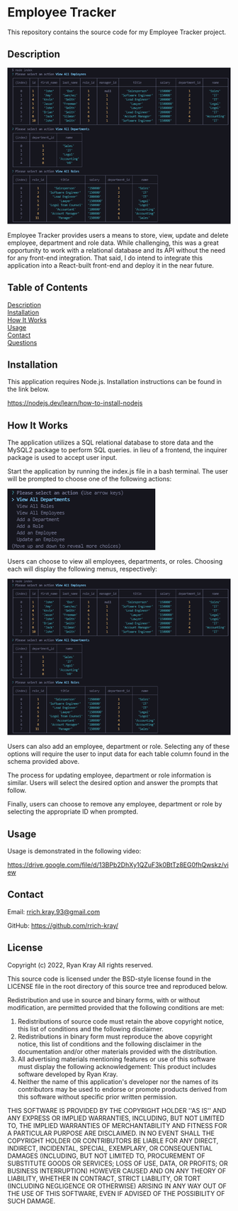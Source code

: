 # Employee Tracker

This repository contains the source code for my Employee Tracker project.

## Description

![employee tracker](./assets/images/screen2.png)

Employee Tracker provides users a means to store, view, update and delete employee, department and role data. While challenging, this was a great opportunity to work with a relational database and its API without the need for any front-end integration. That said, I do intend to integrate this application into a React-built front-end and deploy it in the near future.

## Table of Contents

[Description](#description)  
[Installation](#installation)  
[How It Works](#how-it-works)  
[Usage](#usage)  
[Contact](#contact)  
[Questions](#questions)

## Installation

This application requires Node.js. Installation instructions can be found in the link below.

https://nodejs.dev/learn/how-to-install-nodejs

## How It Works

The application utilizes a SQL relational database to store data and the MySQL2 package to perform SQL queries. in lieu of a frontend, the inquirer package is used to accept user input.

Start the application by running the index.js file in a bash terminal. The user will be prompted to choose one of the following actions:

![employee tracker main menu](./assets/images/screen1.png)

Users can choose to view all employees, departments, or roles. Choosing each will display the following menus, respectively:

![employee tracker view all employees](./assets/images/screen2.png)

Users can also add an employee, department or role. Selecting any of these options will require the user to input data for each table column found in the schema provided above.

The process for updating employee, department or role information is similar. Users will select the desired option and answer the prompts that follow.

Finally, users can choose to remove any employee, department or role by selecting the appropriate ID when prompted.

## Usage

Usage is demonstrated in the following video:

https://drive.google.com/file/d/13BPb2DhXy1QZuF3k0BtTz8EG0fhQwskz/view

## Contact

Email: rrich.kray.93@gmail.com

GitHub: https://github.com/rrich-kray/

## License

Copyright (c) 2022, Ryan Kray
All rights reserved.

This source code is licensed under the BSD-style license found in the LICENSE file in the root directory of this source tree and reproduced below.

Redistribution and use in source and binary forms, with or without modification, are permitted provided that the following conditions are met:

1. Redistributions of source code must retain the above copyright notice, this list of conditions and the following disclaimer.
2. Redistributions in binary form must reproduce the above copyright notice, this list of conditions and the following disclaimer in the documentation and/or other materials provided with the distribution.
3. All advertising materials mentioning features or use of this software
   must display the following acknowledgement: This product includes software developed by Ryan Kray.
4. Neither the name of this application's developer nor the names of its contributors may be used to endorse or promote products derived from this software without specific prior written permission.

THIS SOFTWARE IS PROVIDED BY THE COPYRIGHT HOLDER ''AS IS'' AND ANY EXPRESS OR IMPLIED WARRANTIES, INCLUDING, BUT NOT LIMITED TO, THE IMPLIED WARRANTIES OF MERCHANTABILITY AND FITNESS FOR A PARTICULAR PURPOSE ARE DISCLAIMED. IN NO EVENT SHALL THE COPYRIGHT HOLDER OR CONTRIBUTORS BE LIABLE FOR ANY DIRECT, INDIRECT, INCIDENTAL, SPECIAL, EXEMPLARY, OR CONSEQUENTIAL DAMAGES (INCLUDING, BUT NOT LIMITED TO, PROCUREMENT OF SUBSTITUTE GOODS OR SERVICES; LOSS OF USE, DATA, OR PROFITS; OR BUSINESS INTERRUPTION) HOWEVER CAUSED AND ON ANY THEORY OF LIABILITY, WHETHER IN CONTRACT, STRICT LIABILITY, OR TORT (INCLUDING NEGLIGENCE OR OTHERWISE) ARISING IN ANY WAY OUT OF THE USE OF THIS SOFTWARE, EVEN IF ADVISED OF THE POSSIBILITY OF SUCH DAMAGE.
